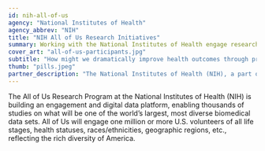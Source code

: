 ```yaml
---
id: nih-all-of-us
agency: "National Institutes of Health"
agency_abbrev: "NIH"
title: "NIH All of Us Research Initiatives"
summary: Working with the National Institutes of Health engage research participants and researchers for the All of Us research program.
cover_art: "all-of-us-participants.jpg"
subtitle: "How might we dramatically improve health outcomes through precision medicine?"
thumb: "pills.jpeg"
partner_description: "The National Institutes of Health (NIH), a part of the U.S. Department of Health and Human Services, is the nation’s medical research agency — making important discoveries that improve health and save lives."
---
```

The All of Us Research Program at the National Institutes of Health (NIH) is building an engagement and digital data platform, enabling thousands of studies on what will be one of the world’s largest, most diverse biomedical data sets. All of Us will engage one million or more U.S. volunteers of all life stages, health statuses, races/ethnicities, geographic regions, etc., reflecting the rich diversity of America.
